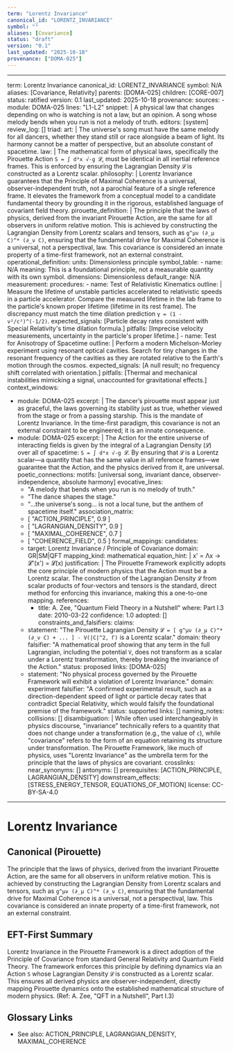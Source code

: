 ```yaml
---
term: "Lorentz Invariance"
canonical_id: "LORENTZ_INVARIANCE"
symbol: ""
aliases: [Covariance]
status: "draft"
version: "0.1"
last_updated: "2025-10-18"
provenance: ["DOMA-025"]
---
```


---
term: Lorentz Invariance
canonical_id: LORENTZ_INVARIANCE
symbol: N/A
aliases: [Covariance, Relativity]
parents: [DOMA-025]
children: [CORE-007]
status: ratified
version: 0.1
last_updated: 2025-10-18
provenance:
  sources:
    - module: DOMA-025
      lines: "L1-L2"
      snippet: |
        A physical law that changes depending on who is watching is not a law, but an opinion. A song whose melody bends when you run is not a melody of truth.
  editors: [system]
  review_log: []
triad:
  art: |
    The universe's song must have the same melody for all dancers, whether they stand still or race alongside a beam of light. Its harmony cannot be a matter of perspective, but an absolute constant of spacetime.
  law: |
    The mathematical form of physical laws, specifically the Pirouette Action `S = ∫ d⁴x √-g 𝓛`, must be identical in all inertial reference frames. This is enforced by ensuring the Lagrangian Density `𝓛` is constructed as a Lorentz scalar.
  philosophy: |
    Lorentz Invariance guarantees that the Principle of Maximal Coherence is a universal, observer-independent truth, not a parochial feature of a single reference frame. It elevates the framework from a conceptual model to a candidate fundamental theory by grounding it in the rigorous, established language of covariant field theory.
pirouette_definition: |
  The principle that the laws of physics, derived from the invariant Pirouette Action, are the same for all observers in uniform relative motion. This is achieved by constructing the Lagrangian Density from Lorentz scalars and tensors, such as `g^μν (∂_μ C)^* (∂_ν C)`, ensuring that the fundamental drive for Maximal Coherence is a universal, not a perspectival, law. This covariance is considered an innate property of a time-first framework, not an external constraint.
operational_definition:
  units: Dimensionless principle
  symbol_table:
    - name: N/A
      meaning: This is a foundational principle, not a measurable quantity with its own symbol.
      dimensions: Dimensionless
      default_range: N/A
  measurement:
    procedures:
      - name: Test of Relativistic Kinematics
        outline: |
          Measure the lifetime of unstable particles accelerated to relativistic speeds in a particle accelerator. Compare the measured lifetime in the lab frame to the particle's known proper lifetime (lifetime in its rest frame). The discrepancy must match the time dilation prediction `γ = (1 - v²/c²)^(-1/2)`.
        expected_signals: [Particle decay rates consistent with Special Relativity's time dilation formula.]
        pitfalls: [Imprecise velocity measurements, uncertainty in the particle's proper lifetime.]
      - name: Test for Anisotropy of Spacetime
        outline: |
          Perform a modern Michelson-Morley experiment using resonant optical cavities. Search for tiny changes in the resonant frequency of the cavities as they are rotated relative to the Earth's motion through the cosmos.
        expected_signals: [A null result; no frequency shift correlated with orientation.]
        pitfalls: [Thermal and mechanical instabilities mimicking a signal, unaccounted for gravitational effects.]
context_windows:
  - module: DOMA-025
    excerpt: |
      The dancer’s pirouette must appear just as graceful, the laws governing its stability just as true, whether viewed from the stage or from a passing starship. This is the mandate of Lorentz Invariance. In the time-first paradigm, this covariance is not an external constraint to be engineered; it is an innate consequence.
  - module: DOMA-025
    excerpt: |
      The Action for the entire universe of interacting fields is given by the integral of a Lagrangian Density (`𝓛`) over all of spacetime: `S = ∫ d⁴x √-g 𝓛`. By ensuring that `𝓛` is a Lorentz scalar—a quantity that has the same value in all reference frames—we guarantee that the Action, and the physics derived from it, are universal.
poetic_connections:
  motifs: [universal song, invariant dance, observer-independence, absolute harmony]
  evocative_lines:
    - "A melody that bends when you run is no melody of truth."
    - "The dance shapes the stage."
    - "...the universe's song... is not a local tune, but the anthem of spacetime itself."
  association_matrix:
    - [ "ACTION_PRINCIPLE", 0.9 ]
    - [ "LAGRANGIAN_DENSITY", 0.9 ]
    - [ "MAXIMAL_COHERENCE", 0.7 ]
    - [ "COHERENCE_FIELD", 0.5 ]
formal_mappings:
  candidates:
    - target: Lorentz Invariance / Principle of Covariance
      domain: GR|SM|QFT
      mapping_kind: mathematical
      equation_hint: |
        x' = Λx  →  𝓛'(x') = 𝓛(x)
      justification: |
        The Pirouette Framework explicitly adopts the core principle of modern physics that the Action must be a Lorentz scalar. The construction of the Lagrangian Density `𝓛` from scalar products of four-vectors and tensors is the standard, direct method for enforcing this invariance, making this a one-to-one mapping.
      references:
        - title: A. Zee, "Quantum Field Theory in a Nutshell"
          where: Part I.3
          date: 2010-03-22
      confidence: 1.0
  adopted: []
constraints_and_falsifiers:
  claims:
    - statement: "The Pirouette Lagrangian Density `𝓛 = [ g^μν (∂_μ C)^* (∂_ν C) + ... ] - V(|C|^2, Γ)` is a Lorentz scalar."
      domain: theory
      falsifier: "A mathematical proof showing that any term in the full Lagrangian, including the potential `V`, does not transform as a scalar under a Lorentz transformation, thereby breaking the invariance of the Action."
      status: proposed
      links: [DOMA-025]
    - statement: "No physical process governed by the Pirouette Framework will exhibit a violation of Lorentz Invariance."
      domain: experiment
      falsifier: "A confirmed experimental result, such as a direction-dependent speed of light or particle decay rates that contradict Special Relativity, which would falsify the foundational premise of the framework."
      status: supported
      links: []
naming_notes:
  collisions: []
  disambiguation: |
    While often used interchangeably in physics discourse, "invariance" technically refers to a quantity that does not change under a transformation (e.g., the value of `c`), while "covariance" refers to the form of an equation retaining its structure under transformation. The Pirouette Framework, like much of physics, uses "Lorentz Invariance" as the umbrella term for the principle that the laws of physics are covariant.
crosslinks:
  near_synonyms: []
  antonyms: []
  prerequisites: [ACTION_PRINCIPLE, LAGRANGIAN_DENSITY]
  downstream_effects: [STRESS_ENERGY_TENSOR, EQUATIONS_OF_MOTION]
license: CC-BY-SA-4.0
---

# Lorentz Invariance

## Canonical (Pirouette)
The principle that the laws of physics, derived from the invariant Pirouette Action, are the same for all observers in uniform relative motion. This is achieved by constructing the Lagrangian Density from Lorentz scalars and tensors, such as `g^μν (∂_μ C)^* (∂_ν C)`, ensuring that the fundamental drive for Maximal Coherence is a universal, not a perspectival, law. This covariance is considered an innate property of a time-first framework, not an external constraint.

## EFT-First Summary
Lorentz Invariance in the Pirouette Framework is a direct adoption of the Principle of Covariance from standard General Relativity and Quantum Field Theory. The framework enforces this principle by defining dynamics via an Action `S` whose Lagrangian Density `𝓛` is constructed as a Lorentz scalar. This ensures all derived physics are observer-independent, directly mapping Pirouette dynamics onto the established mathematical structure of modern physics. (Ref: A. Zee, "QFT in a Nutshell", Part I.3)

## Glossary Links
- See also: ACTION_PRINCIPLE, LAGRANGIAN_DENSITY, MAXIMAL_COHERENCE
